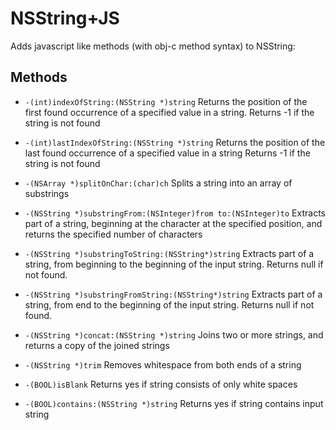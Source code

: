 NSString+JS
==============
Adds javascript like methods (with obj-c method syntax) to NSString:
 
## Methods
- `-(int)indexOfString:(NSString *)string`
Returns the position of the first found occurrence of a specified value in a string.
Returns -1 if the string is not found


- `-(int)lastIndexOfString:(NSString *)string`
Returns the position of the last found occurrence of a specified value in a string
Returns -1 if the string is not found


- `-(NSArray *)splitOnChar:(char)ch`
Splits a string into an array of substrings


- `-(NSString *)substringFrom:(NSInteger)from to:(NSInteger)to`
Extracts part of a string, beginning at the character at the specified position, and returns the specified number of characters


- `-(NSString *)substringToString:(NSString*)string`
Extracts part of a string, from beginning to the beginning of the input string.
Returns null if not found.


- `-(NSString *)substringFromString:(NSString*)string`
Extracts part of a string, from end to the beginning of the input string.
Returns null if not found.


- `-(NSString *)concat:(NSString *)string`
Joins two or more strings, and returns a copy of the joined strings


- `-(NSString *)trim`
Removes whitespace from both ends of a string


- `-(BOOL)isBlank`
Returns yes if string consists of only white spaces


- `-(BOOL)contains:(NSString *)string`
Returns yes if string contains input string

